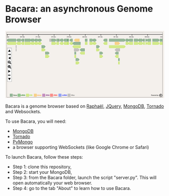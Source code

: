Bacara: an asynchronous Genome Browser
======================================

![Bacara screenshot](/static/images/screenshot.png)

Bacara is a genome browser based on [Raphaël](http://raphaeljs.com), [JQuery](), [MongoDB](https://www.mongodb.org/), [Tornado](http://www.tornadoweb.org/) and Websockets.

To use Bacara, you will need:
* [MongoDB](https://www.mongodb.org/)
* [Tornado](http://www.tornadoweb.org/)
* [PyMongo](http://goo.gl/z8qQSh)
* a browser supporting WebSockets (like Google Chrome or Safari)

To launch Bacara, follow these steps:
* Step 1: clone this repository,
* Step 2: start your MongoDB,
* Step 3: from the Bacara folder, launch the script "server.py". This will open automatically your web browser.
* Step 4: go to the tab "About" to learn how to use Bacara.


